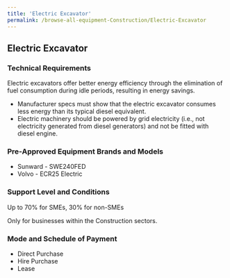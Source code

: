 ```yaml
---
title: 'Electric Excavator'
permalink: /browse-all-equipment-Construction/Electric-Excavator
---
```


## Electric Excavator

### Technical Requirements

Electric excavators offer better energy efficiency through the elimination of fuel consumption during idle periods, resulting in energy savings.
- Manufacturer specs must show that the electric excavator consumes less energy than its typical diesel equivalent. 
- Electric machinery should be powered by grid electricity (i.e., not electricity generated from diesel generators) and not be fitted with diesel engine.

### Pre-Approved Equipment Brands and Models

- Sunward - SWE240FED
- Volvo - ECR25 Electric

### Support Level and Conditions

Up to 70% for SMEs, 30% for non-SMEs

Only for businesses within the Construction sectors.

### Mode and Schedule of Payment 

- Direct Purchase
- Hire Purchase
- Lease